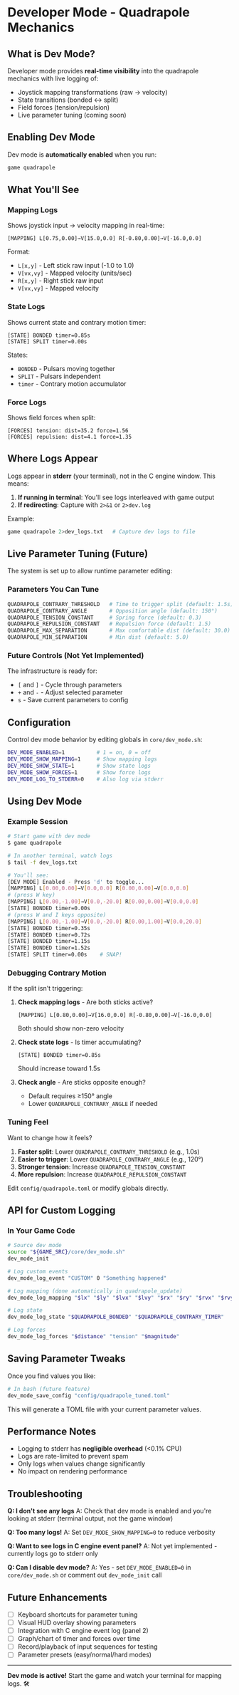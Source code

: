 # Developer Mode - Quadrapole Mechanics

## What is Dev Mode?

Developer mode provides **real-time visibility** into the quadrapole mechanics with live logging of:
- Joystick mapping transformations (raw → velocity)
- State transitions (bonded ↔ split)
- Field forces (tension/repulsion)
- Live parameter tuning (coming soon)

## Enabling Dev Mode

Dev mode is **automatically enabled** when you run:

```bash
game quadrapole
```

## What You'll See

### Mapping Logs

Shows joystick input → velocity mapping in real-time:

```
[MAPPING] L[0.75,0.00]→V[15.0,0.0] R[-0.80,0.00]→V[-16.0,0.0]
```

Format:
- `L[x,y]` - Left stick raw input (-1.0 to 1.0)
- `V[vx,vy]` - Mapped velocity (units/sec)
- `R[x,y]` - Right stick raw input
- `V[vx,vy]` - Mapped velocity

### State Logs

Shows current state and contrary motion timer:

```
[STATE] BONDED timer=0.85s
[STATE] SPLIT timer=0.00s
```

States:
- `BONDED` - Pulsars moving together
- `SPLIT` - Pulsars independent
- `timer` - Contrary motion accumulator

### Force Logs

Shows field forces when split:

```
[FORCES] tension: dist=35.2 force=1.56
[FORCES] repulsion: dist=4.1 force=1.35
```

## Where Logs Appear

Logs appear in **stderr** (your terminal), not in the C engine window. This means:

1. **If running in terminal**: You'll see logs interleaved with game output
2. **If redirecting**: Capture with `2>&1` or `2>dev.log`

Example:
```bash
game quadrapole 2>dev_logs.txt   # Capture dev logs to file
```

## Live Parameter Tuning (Future)

The system is set up to allow runtime parameter editing:

### Parameters You Can Tune

```bash
QUADRAPOLE_CONTRARY_THRESHOLD   # Time to trigger split (default: 1.5s)
QUADRAPOLE_CONTRARY_ANGLE       # Opposition angle (default: 150°)
QUADRAPOLE_TENSION_CONSTANT     # Spring force (default: 0.3)
QUADRAPOLE_REPULSION_CONSTANT   # Repulsion force (default: 1.5)
QUADRAPOLE_MAX_SEPARATION       # Max comfortable dist (default: 30.0)
QUADRAPOLE_MIN_SEPARATION       # Min dist (default: 5.0)
```

### Future Controls (Not Yet Implemented)

The infrastructure is ready for:
- `[` and `]` - Cycle through parameters
- `+` and `-` - Adjust selected parameter
- `s` - Save current parameters to config

## Configuration

Control dev mode behavior by editing globals in `core/dev_mode.sh`:

```bash
DEV_MODE_ENABLED=1          # 1 = on, 0 = off
DEV_MODE_SHOW_MAPPING=1     # Show mapping logs
DEV_MODE_SHOW_STATE=1       # Show state logs
DEV_MODE_SHOW_FORCES=1      # Show force logs
DEV_MODE_LOG_TO_STDERR=0    # Also log via stderr
```

## Using Dev Mode

### Example Session

```bash
# Start game with dev mode
$ game quadrapole

# In another terminal, watch logs
$ tail -f dev_logs.txt

# You'll see:
[DEV MODE] Enabled - Press 'd' to toggle...
[MAPPING] L[0.00,0.00]→V[0.0,0.0] R[0.00,0.00]→V[0.0,0.0]
# (press W key)
[MAPPING] L[0.00,-1.00]→V[0.0,-20.0] R[0.00,0.00]→V[0.0,0.0]
[STATE] BONDED timer=0.00s
# (press W and I keys opposite)
[MAPPING] L[0.00,-1.00]→V[0.0,-20.0] R[0.00,1.00]→V[0.0,20.0]
[STATE] BONDED timer=0.35s
[STATE] BONDED timer=0.72s
[STATE] BONDED timer=1.15s
[STATE] BONDED timer=1.52s
[STATE] SPLIT timer=0.00s    # SNAP!
```

### Debugging Contrary Motion

If the split isn't triggering:

1. **Check mapping logs** - Are both sticks active?
   ```
   [MAPPING] L[0.80,0.00]→V[16.0,0.0] R[-0.80,0.00]→V[-16.0,0.0]
   ```
   Both should show non-zero velocity

2. **Check state logs** - Is timer accumulating?
   ```
   [STATE] BONDED timer=0.85s
   ```
   Should increase toward 1.5s

3. **Check angle** - Are sticks opposite enough?
   - Default requires ≥150° angle
   - Lower `QUADRAPOLE_CONTRARY_ANGLE` if needed

### Tuning Feel

Want to change how it feels?

1. **Faster split**: Lower `QUADRAPOLE_CONTRARY_THRESHOLD` (e.g., 1.0s)
2. **Easier to trigger**: Lower `QUADRAPOLE_CONTRARY_ANGLE` (e.g., 120°)
3. **Stronger tension**: Increase `QUADRAPOLE_TENSION_CONSTANT`
4. **More repulsion**: Increase `QUADRAPOLE_REPULSION_CONSTANT`

Edit `config/quadrapole.toml` or modify globals directly.

## API for Custom Logging

### In Your Game Code

```bash
# Source dev mode
source "${GAME_SRC}/core/dev_mode.sh"
dev_mode_init

# Log custom events
dev_mode_log_event "CUSTOM" 0 "Something happened"

# Log mapping (done automatically in quadrapole_update)
dev_mode_log_mapping "$lx" "$ly" "$lvx" "$lvy" "$rx" "$ry" "$rvx" "$rvy"

# Log state
dev_mode_log_state "$QUADRAPOLE_BONDED" "$QUADRAPOLE_CONTRARY_TIMER"

# Log forces
dev_mode_log_forces "$distance" "tension" "$magnitude"
```

## Saving Parameter Tweaks

Once you find values you like:

```bash
# In bash (future feature)
dev_mode_save_config "config/quadrapole_tuned.toml"
```

This will generate a TOML file with your current parameter values.

## Performance Notes

- Logging to stderr has **negligible overhead** (<0.1% CPU)
- Logs are rate-limited to prevent spam
- Only logs when values change significantly
- No impact on rendering performance

## Troubleshooting

**Q: I don't see any logs**
A: Check that dev mode is enabled and you're looking at stderr (terminal output, not the game window)

**Q: Too many logs!**
A: Set `DEV_MODE_SHOW_MAPPING=0` to reduce verbosity

**Q: Want to see logs in C engine event panel?**
A: Not yet implemented - currently logs go to stderr only

**Q: Can I disable dev mode?**
A: Yes - set `DEV_MODE_ENABLED=0` in `core/dev_mode.sh` or comment out `dev_mode_init` call

## Future Enhancements

- [ ] Keyboard shortcuts for parameter tuning
- [ ] Visual HUD overlay showing parameters
- [ ] Integration with C engine event log (panel 2)
- [ ] Graph/chart of timer and forces over time
- [ ] Record/playback of input sequences for testing
- [ ] Parameter presets (easy/normal/hard modes)

---

**Dev mode is active!** Start the game and watch your terminal for mapping logs. 🛠️
